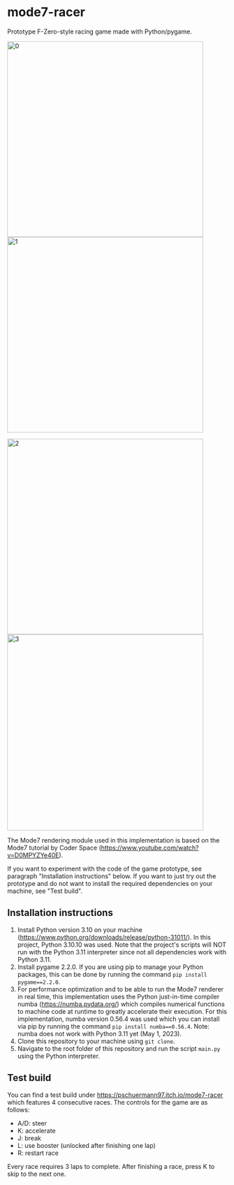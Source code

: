 # mode7-racer
Prototype F-Zero-style racing game made with Python/pygame.

<p float="left">
  <img width="448" alt="0" src="https://user-images.githubusercontent.com/28012017/235456613-3b90fb13-49b9-4e57-9858-cec4e5bd37cd.png">
  <img width="448" alt="1" src="https://user-images.githubusercontent.com/28012017/235456656-672e1c48-5d49-4b36-acf8-dbaac1d18623.png">
</p>

<p float="left">
  <img width="448" alt="2" src="https://user-images.githubusercontent.com/28012017/235456666-2fbcc8e8-52da-46f9-be8d-3eae1fcce96b.png">
  <img width="449" alt="3" src="https://user-images.githubusercontent.com/28012017/235456683-48ec5b33-b2ac-4ee9-9655-f82cf4b70983.png">
</p>

The Mode7 rendering module used in this implementation is based on the Mode7 tutorial by Coder Space (https://www.youtube.com/watch?v=D0MPYZYe40E).

If you want to experiment with the code of the game prototype, see paragraph "Installation instructions" below.
If you want to just try out the prototype and do not want to install the required dependencies on your machine, see "Test build".

## Installation instructions

1. Install Python version 3.10 on your machine (https://www.python.org/downloads/release/python-31011/). In this project, Python 3.10.10 was used. Note that the project's scripts will NOT run with the Python 3.11 interpreter since not all dependencies work with Python 3.11.
2. Install pygame 2.2.0. If you are using pip to manage your Python packages, this can be done by running the command `pip install pygame==2.2.0`.
3. For performance optimization and to be able to run the Mode7 renderer in real time, this implementation uses the Python just-in-time compiler numba (https://numba.pydata.org/) which compiles numerical functions to machine code at runtime to greatly accelerate their execution.
For this implementation, numba version 0.56.4 was used which you can install via pip by running the command `pip install numba==0.56.4`.
Note: numba does not work with Python 3.11 yet (May 1, 2023).
4. Clone this repository to your machine using `git clone`.
5. Navigate to the root folder of this repository and run the script `main.py` using the Python interpreter.

## Test build

You can find a test build under https://pschuermann97.itch.io/mode7-racer which features 4 consecutive races.
The controls for the game are as follows:

- A/D: steer
- K: accelerate
- J: break
- L: use booster (unlocked after finishing one lap)
- R: restart race

Every race requires 3 laps to complete.
After finishing a race, press K to skip to the next one.
